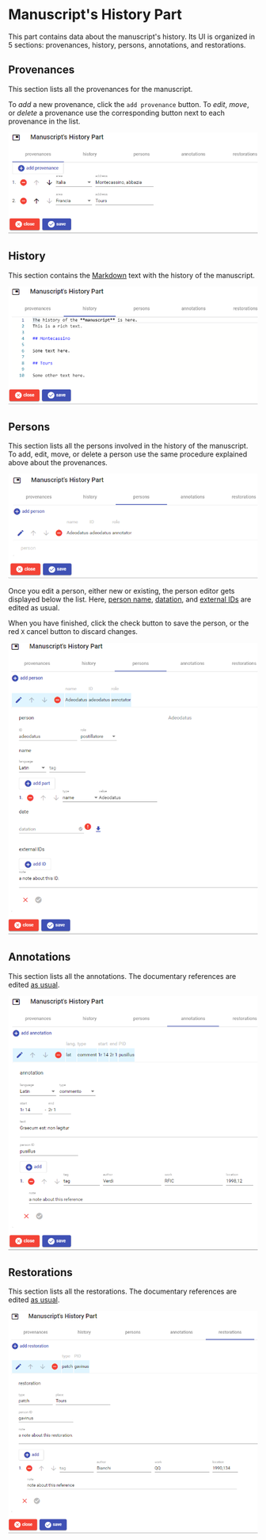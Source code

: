# Manuscript's History Part

This part contains data about the manuscript's history. Its UI is organized in 5 sections: provenances, history, persons, annotations, and restorations.

## Provenances

This section lists all the provenances for the manuscript.

To _add_ a new provenance, click the `add provenance` button. To _edit_, _move_, or _delete_ a provenance use the corresponding button next to each provenance in the list.

![manuscript's history](./images/ms-history-part-01.png)

## History

This section contains the [Markdown](https://www.markdownguide.org/) text with the history of the manuscript.

![manuscript's history](./images/ms-history-part-02.png)

## Persons

This section lists all the persons involved in the history of the manuscript. To add, edit, move, or delete a person use the same procedure explained above about the provenances.

![manuscript's history](./images/ms-history-part-03.png)

Once you edit a person, either new or existing, the person editor gets displayed below the list. Here, [person name](./person-name.md), [datation](./historical-date.md), and [external IDs](./external-ids.md) are edited as usual.

When you have finished, click the check button to save the person, or the red `X` cancel button to discard changes.

![manuscript's history](./images/ms-history-part-04.png)

## Annotations

This section lists all the annotations. The documentary references are edited [as usual](./doc-references.md).

![manuscript's history](./images/ms-history-part-05.png)

## Restorations

This section lists all the restorations. The documentary references are edited [as usual](./doc-references.md).

![manuscript's history](./images/ms-history-part-06.png)
